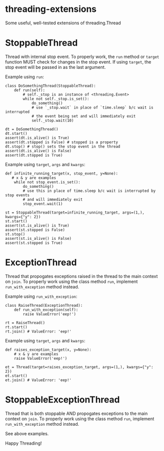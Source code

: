 # threading-extensions
Some useful, well-tested extensions of threading.Thread

# StoppableThread
Thread with internal stop event.  To properly work, the `run` method or `target` function MUST check for changes in the stop event.  If using `target`, the stop event will be passed in as the last argument.

Example using `run`:

    class DoSomethingThread(StoppableThread):
        def run(self):
            # self._stop is an instance of <threading.Event>
            while not self._stop.is_set():
                do_something()
                # use `_stop.wait` in place of `time.sleep` b/c wait is interrupted
                # the event being set and will immediately exit
                self._stop.wait(10)
    
    dt = DoSomethingThread()
    dt.start()
    assert(dt.is_alive() is True)
    assert(dt.stopped is False) # stopped is a property
    dt.stop() # stop() sets the stop event in the thread
    assert(dt.is_alive() is False)
    assert(dt.stopped is True)

Example using `target`, `args` and `kwargs`:

    def infinite_running_target(x, stop_event, y=None):
       # x & y are examples
        while not stop_event.is_set():
            do_something()
            # use this in place of time.sleep b/c wait is interrupted by stop events
            # and will immediately exit
            stop_event.wait(1)
    
    st = StoppableThread(target=infinite_running_target, args=(1,), kwargs={"y": 2})
    st.start()
    assert(st.is_alive() is True)
    assert(st.stopped is False)
    st.stop()
    assert(st.is_alive() is False)
    assert(st.stopped is True)

# ExceptionThread
Thread that propogates exceptions raised in the thread to the main context on `join`.  To properly work using the class method `run`, implement `run_with_exception` method instead.

Example using `run_with_exception`:

    class RaiseThread(ExceptionThread):
        def run_with_exception(self):
            raise ValueError('eep!')
    
    rt = RaiseThread()
    rt.start()
    rt.join() # ValueError: 'eep!'

Example using `target`, `args` and `kwargs`:

    def raises_exception_target(x, y=None):
        # x & y are examples
        raise ValueError('eep!')
    
    et = Thread(target=raises_exception_target, args=(1,), kwargs={"y": 2})
    et.start()
    et.join() # ValueError: 'eep!'

# StoppableExceptionThread
Thread that is both stoppable AND propogates exceptions to the main context on `join`. To properly work using the class method `run`, implement `run_with_exception` method instead.

See above examples.

Happy Threading!
